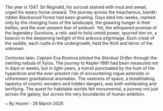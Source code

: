 
The year is 1347.  Sir Reginald, his surcoat stained with mud and sweat, urged his weary horse onward.  The journey across the treacherous, bandit-ridden Blackwood Forest had been grueling.  Days bled into weeks, marked only by the changing hues of the landscape, the gnawing hunger in their bellies, and the ever-present fear of ambush.  Yet, the whispered promise of the legendary Sunstone, a relic said to hold untold power, spurred him on, a beacon in the deepening twilight of this arduous pilgrimage. Each creak of the saddle, each rustle in the undergrowth, held the thrill and terror of the unknown.


Centuries later, Captain Eva Rostova piloted the *Stardust Drifter* through the swirling nebula of Xylos.  The journey to Kepler-186f had been measured not in days or weeks, but in light-years, a transit punctuated by the hum of the hyperdrive and the ever-present risk of encountering rogue asteroids or unforeseen gravitational anomalies. The vastness of space, a breathtaking tapestry of cosmic wonders and hidden dangers, was both exhilarating and terrifying.  The quest for habitable worlds felt monumental, a journey not just across the galaxy, but across the very boundaries of human ambition.

~ By Hozmi - 28 March 2025

